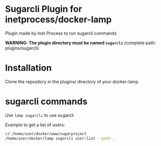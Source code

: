 # Sugarcli Plugin for inetprocess/docker-lamp
Plugin made by Inet Process to run sugarcli commands

__WARNING: The plugin directory must be named `sugarcli`__ (complete path: plugins/sugarcli)

# Installation
Clone the repository in the plugins/ directory of your docker-lamp


# sugarcli commands
Use `lamp sugarcli` to use sugarcli

Example to get a list of users:
```bash
cd /home/user/docker/www/sugarproject
/home/user/docker/lamp sugarcli user:list --path .
```
